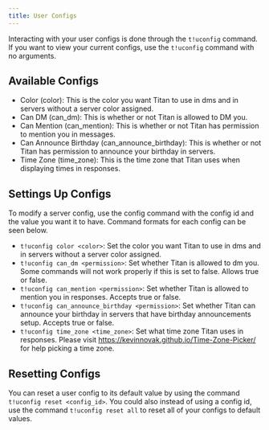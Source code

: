 ```yaml
---
title: User Configs
---
```


Interacting with your user configs is done through the `t!uconfig` command. If you want to view your current configs, use the `t!uconfig` command with no arguments.

## Available Configs
- Color (color): This is the color you want Titan to use in dms and in servers without a server color assigned.
- Can DM (can_dm): This is whether or not Titan is allowed to DM you.
- Can Mention (can_mention): This is whether or not Titan has permission to mention you in messages.
- Can Announce Birthday (can_announce_birthday): This is whether or not Titan has permission to announce your birthday in servers.
- Time Zone (time_zone): This is the time zone that Titan uses when displaying times in responses.

## Settings Up Configs
To modify a server config, use the config command with the config id and the value you want it to have. Command formats for each config can be seen below.
- `t!uconfig color <color>`: Set the color you want Titan to use in dms and in servers without a server color assigned.
- `t!uconfig can_dm <permission>`: Set whether Titan is allowed to dm you. Some commands will not work properly if this is set to false. Allows true or false.
- `t!uconfig can_mention <permission>`: Set whether Titan is allowed to mention you in responses. Accepts true or false.
- `t!uconfig can_announce_birthday <permission>`: Set whether Titan can announce your birthday in servers that have birthday announcements setup. Accepts true or false.
- `t!uconfig time_zone <time_zone>`: Set what time zone Titan uses in responses. Please visit https://kevinnovak.github.io/Time-Zone-Picker/ for help picking a time zone.

## Resetting Configs
You can reset a user config to its default value by using the command `t!uconfig reset <config_id>`. You could also instead of using a config id, use the command `t!uconfig reset all` to reset all of your configs to default values.